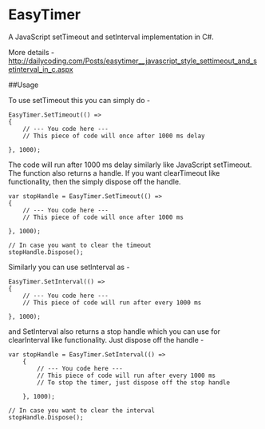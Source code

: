# EasyTimer
A JavaScript setTimeout and setInterval implementation in C#.

More details - http://dailycoding.com/Posts/easytimer__javascript_style_settimeout_and_setinterval_in_c.aspx

##Usage

To use setTimeout this you can simply do -

    EasyTimer.SetTimeout(() =>
    {
        // --- You code here ---
        // This piece of code will once after 1000 ms delay
    
    }, 1000);
    
The code will run after 1000 ms delay similarly like JavaScript setTimeout. The function also returns a handle. If you want clearTimeout like functionality, then the simply dispose off the handle. 

    var stopHandle = EasyTimer.SetTimeout(() =>
    {
        // --- You code here ---
        // This piece of code will once after 1000 ms
    
    }, 1000);
    
    // In case you want to clear the timeout
    stopHandle.Dispose();

Similarly you can use setInterval as -

    EasyTimer.SetInterval(() =>
    {
        // --- You code here ---
        // This piece of code will run after every 1000 ms
    
    }, 1000);

and SetInterval also returns a stop handle which you can use for clearInterval like functionality. Just dispose off the handle -

    var stopHandle = EasyTimer.SetInterval(() =>
        {
            // --- You code here ---
            // This piece of code will run after every 1000 ms
            // To stop the timer, just dispose off the stop handle
    
        }, 1000);
    
    // In case you want to clear the interval
    stopHandle.Dispose();
